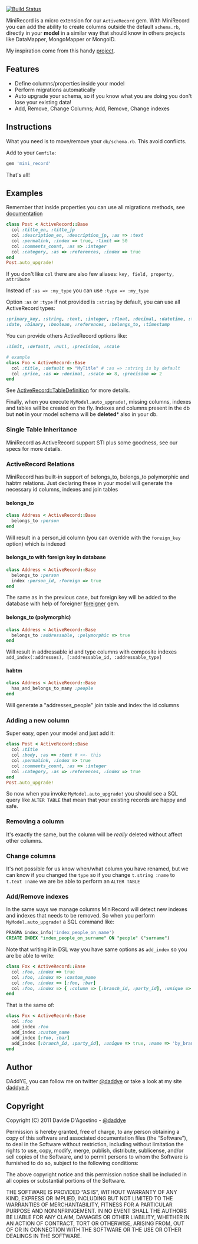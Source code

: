 [![Build Status](https://secure.travis-ci.org/DAddYE/mini_record.png)](http://travis-ci.org/DAddYE/mini_record)


MiniRecord is a micro extension for our `ActiveRecord` gem.
With MiniRecord you can add the ability to create columns outside the default `schema.rb`, directly
in your **model** in a similar way that should know in others projects
like  DataMapper, MongoMapper or MongoID.

My inspiration come from this handy [project](https://github.com/pjhyett/auto_migrations).

## Features

* Define columns/properties inside your model
* Perform migrations automatically
* Auto upgrade your schema, so if you know what you are doing you don't lose your existing data!
* Add, Remove, Change Columns; Add, Remove, Change indexes

## Instructions

What you need is to move/remove your `db/schema.rb`.
This avoid conflicts.

Add to your `Gemfile`:

``` rb
gem 'mini_record'
```

That's all!

## Examples

Remember that inside properties you can use all migrations methods,
see [documentation](http://api.rubyonrails.org/classes/ActiveRecord/Migration.html)

``` rb
class Post < ActiveRecord::Base
  col :title_en, :title_jp
  col :description_en, :description_jp, :as => :text
  col :permalink, :index => true, :limit => 50
  col :comments_count, :as => :integer
  col :category, :as => :references, :index => true
end
Post.auto_upgrade!
```

If you don't like `col` there are also few aliases: `key, field, property, attribute`

Instead of `:as => :my_type` you can use `:type => :my_type`

Option `:as` or `:type` if not provided is `:string` by default, you can use all ActiveRecord types:

``` rb
:primary_key, :string, :text, :integer, :float, :decimal, :datetime, :timestamp, :time,
:date, :binary, :boolean, :references, :belongs_to, :timestamp
```

You can provide others ActiveRecord options like:

``` rb
:limit, :default, :null, :precision, :scale

# example
class Foo < ActiveRecord::Base
  col :title, :default => "MyTitle" # :as => :string is by default
  col :price, :as => :decimal, :scale => 8, :precision => 2
end
```

See [ActiveRecord::TableDefinition](http://api.rubyonrails.org/classes/ActiveRecord/ConnectionAdapters/TableDefinition.html)
for more details.

Finally, when you execute `MyModel.auto_upgrade!`, missing columns, indexes and tables will be created on the fly.
Indexes and columns present in the db but **not** in your model schema will be **deleted*** also in your db.

### Single Table Inheritance

MiniRecord as ActiveRecord support STI plus some goodness, see our specs for more details.

### ActiveRecord Relations

MiniRecord has built-in support of belongs_to, belongs_to polymorphic and habtm relations. Just declaring these in your model will generate the necessary id columns, indexes and join tables

#### belongs_to
```ruby
class Address < ActiveRecord::Base
  belongs_to :person
end
```
Will result in a person_id column (you can override with the `foreign_key` option) which is indexed

#### belongs_to with foreign key in database
```ruby
class Address < ActiveRecord::Base
  belongs_to :person
  index :person_id, :foreign => true
end
```
The same as in the previous case, but foreign key will be added to the database with help of foreigner [foreigner](https://github.com/matthuhiggins/foreigner) gem.

#### belongs_to (polymorphic)
```ruby
class Address < ActiveRecord::Base
  belongs_to :addressable, :polymorphic => true
end
```
Will result in addressable id and type columns with composite indexes `add_index(:addresses), [:addressable_id, :addressable_type]`

#### habtm
```ruby
class Address < ActiveRecord::Base
  has_and_belongs_to_many :people
end
```
Will generate a "addresses_people" join table and index the id columns

### Adding a new column

Super easy, open your model and just add it:

``` rb
class Post < ActiveRecord::Base
  col :title
  col :body, :as => :text # <<- this
  col :permalink, :index => true
  col :comments_count, :as => :integer
  col :category, :as => :references, :index => true
end
Post.auto_upgrade!
```

So now when you invoke `MyModel.auto_upgrade!` you should see a SQL query like `ALTER TABLE` that mean that your existing
records are happy and safe.

### Removing a column

It's exactly the same, but the column will be _really_ deleted without affect other columns.

### Change columns

It's not possible for us know when/what column you have renamed, but we can know if you changed the `type` so
if you change `t.string :name` to `t.text :name` we are be able to perform an `ALTER TABLE`

### Add/Remove indexes

In the same ways we manage columns MiniRecord will detect new indexes and indexes that needs to be removed.
So when you perform `MyModel.auto_upgrade!` a SQL command like:

``` SQL
PRAGMA index_info('index_people_on_name')
CREATE INDEX "index_people_on_surname" ON "people" ("surname")
```

Note that writing it in DSL way you have same options as `add_index` so you are be able to write:

``` rb
class Fox < ActiveRecord::Base
  col :foo, :index => true
  col :foo, :index => :custom_name
  col :foo, :index => [:foo, :bar]
  col :foo, :index => { :column => [:branch_id, :party_id], :unique => true, :name => 'by_branch_party' }
end
```

That is the same of:

``` rb
class Fox < ActiveRecord::Base
  col :foo
  add_index :foo
  add_index :custom_name
  add_index [:foo, :bar]
  add_index [:branch_id, :party_id], :unique => true, :name => 'by_branch_party'
end
```

## Author

DAddYE, you can follow me on twitter [@daddye](http://twitter.com/daddye) or take a look at my site [daddye.it](http://www.daddye.it)

## Copyright

Copyright (C) 2011 Davide D'Agostino - [@daddye](http://twitter.com/daddye)

Permission is hereby granted, free of charge, to any person obtaining a copy of this software and
associated documentation files (the “Software”), to deal in the Software without restriction, including without
limitation the rights to use, copy, modify, merge, publish, distribute, sublicense, and/or sell copies of the Software,
and to permit persons to whom the Software is furnished to do so, subject to the following conditions:

The above copyright notice and this permission notice shall be included in all copies or substantial portions of the Software.

THE SOFTWARE IS PROVIDED “AS IS”, WITHOUT WARRANTY OF ANY KIND, EXPRESS OR IMPLIED, INCLUDING BUT NOT LIMITED TO THE WARRANTIES
OF MERCHANTABILITY, FITNESS FOR A PARTICULAR PURPOSE AND NONINFRINGEMENT. IN NO EVENT SHALL THE AUTHORS BE LIABLE FOR ANY CLAIM,
DAMAGES OR OTHER LIABILITY, WHETHER IN AN ACTION OF CONTRACT, TORT OR OTHERWISE, ARISING FROM, OUT OF OR IN CONNECTION WITH THE
SOFTWARE OR THE USE OR OTHER DEALINGS IN THE SOFTWARE.
